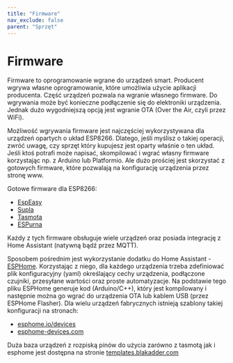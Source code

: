 ```yaml
---
title: "Firmware"
nav_exclude: false
parent: "Sprzęt"
---
```


# Firmware
Firmware to oprogramowanie wgrane do urządzeń smart.
Producent wgrywa własne oprogramowanie, które umożliwia użycie aplikacji producenta.
Część urządzeń pozwala na wgranie własnego firmware.
Do wgrywania może być konieczne podłączenie się do elektroniki urządzenia. Jednak dużo wygodniejszą opcją jest wgranie OTA (Over the Air, czyli przez WiFi).

Możliwość wgrywania firmware jest najczęściej wykorzystywana dla urządzeń opartych o układ ESP8266. Dlatego, jeśli myślisz o takiej operacji, zwróć uwagę, czy sprzęt który kupujesz jest oparty właśnie o ten układ.
Jeśli ktoś potrafi może napisać, skompilować i wgrać własny firmware korzystając np. z Arduino lub Platformio. 
Ale dużo prościej jest skorzystać z gotowych firmware, które pozwalają na konfigurację urządzenia przez stronę www.

Gotowe firmware dla ESP8266:
* [EspEasy](https://espeasy.readthedocs.io/en/latest/)
* [Supla](https://www.supla.org/pl/)
* [Tasmota](https://tasmota.github.io/docs/)
* [ESPurna](https://github.com/xoseperez/espurna/wiki/)

Każdy z tych firmware obsługuje wiele urządzeń oraz posiada integrację z Home Assistant (natywną bądź przez MQTT).

Sposobem pośrednim jest wykorzystanie dodatku do Home Assistant - [ESPHome](https://esphome.io/). Korzystając z niego, dla każdego urządzenia trzeba zdefiniować plik konfiguracyjny (yaml) określający cechy urządzenia, podłączone czujniki, przesyłane wartości oraz proste automatyzacje.
Na podstawie tego pliku ESPHome generuje kod (Arduino/C++), który jest kompilowany i następnie można go wgrać do urządzenia OTA lub kablem USB (przez ESPHome Flasher). Dla wielu urządzeń fabrycznych istnieją szablony takiej konfiguracji na stronach: 
* [esphome.io/devices](https://esphome.io/devices/)
* [esphome-devices.com](https://www.esphome-devices.com/)

Duża baza urządzeń z rozpiską pinów do użycia zarówno z tasmotą jak i esphome jest dostępna na stronie [templates.blakadder.com](https://templates.blakadder.com/)
